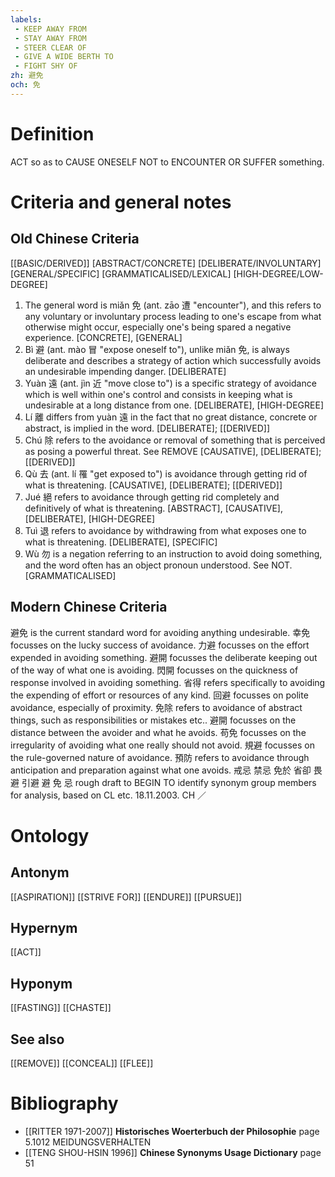 ```yaml
---
labels: 
 - KEEP AWAY FROM
 - STAY AWAY FROM
 - STEER CLEAR OF
 - GIVE A WIDE BERTH TO
 - FIGHT SHY OF
zh: 避免
och: 免
---
```


# Definition
ACT so as to CAUSE ONESELF NOT to ENCOUNTER OR SUFFER something.
# Criteria and general notes
## Old Chinese Criteria
[[BASIC/DERIVED]]
[ABSTRACT/CONCRETE]
[DELIBERATE/INVOLUNTARY]
[GENERAL/SPECIFIC]
[GRAMMATICALISED/LEXICAL]
[HIGH-DEGREE/LOW-DEGREE]
1. The general word is miǎn 免 (ant. zāo 遭 "encounter"), and this refers to any voluntary or involuntary process leading to one's escape from what otherwise might occur, especially one's being spared a negative experience.
[CONCRETE], [GENERAL]
2. Bì 避 (ant. mào 冒 "expose oneself to"), unlike miǎn 免, is always deliberate and describes a strategy of action which successfully avoids an undesirable impending danger.
[DELIBERATE]
3. Yuàn 遠 (ant. jìn 近 "move close to") is a specific strategy of avoidance which is well within one's control and consists in keeping what is undesirable at a long distance from one.
[DELIBERATE], [HIGH-DEGREE]
4. Lí 離 differs from yuàn 遠 in the fact that no great distance, concrete or abstract, is implied in the word.
[DELIBERATE]; [[DERIVED]]
5. Chú 除 refers to the avoidance or removal of something that is perceived as posing a powerful threat. See REMOVE
[CAUSATIVE], [DELIBERATE]; [[DERIVED]]
6. Qù 去 (ant. lí 罹 "get exposed to") is avoidance through getting rid of what is threatening.
[CAUSATIVE], [DELIBERATE]; [[DERIVED]]
7. Jué 絕 refers to avoidance through getting rid completely and definitively of what is threatening.
[ABSTRACT], [CAUSATIVE], [DELIBERATE], [HIGH-DEGREE]
8. Tuì 退 refers to avoidance by withdrawing from what exposes one to what is threatening.
[DELIBERATE], [SPECIFIC]
9. Wù 勿 is a negation referring to an instruction to avoid doing something, and the word often has an object pronoun understood. See NOT.
[GRAMMATICALISED]
## Modern Chinese Criteria
避免 is the current standard word for avoiding anything undesirable.
幸免 focusses on the lucky success of avoidance.
力避 focusses on the effort expended in avoiding something.
避開 focusses the deliberate keeping out of the way of what one is avoiding.
閃開 focusses on the quickness of response involved in avoiding something.
省得 refers specifically to avoiding the expending of effort or resources of any kind.
回避 focusses on polite avoidance, especially of proximity.
免除 refers to avoidance of abstract things, such as responsibilities or mistakes etc..
避開 focusses on the distance between the avoider and what he avoids.
苟免 focusses on the irregularity of avoiding what one really should not avoid.
規避 focusses on the rule-governed nature of avoidance.
預防 refers to avoidance through anticipation and preparation against what one avoids.
戒忌
禁忌
免於
省卻
畏避
引避
避
免
忌
rough draft to BEGIN TO identify synonym group members for analysis, based on CL etc. 18.11.2003. CH ／
# Ontology

## Antonym
[[ASPIRATION]]
[[STRIVE FOR]]
[[ENDURE]]
[[PURSUE]]
## Hypernym
[[ACT]]
## Hyponym
[[FASTING]]
[[CHASTE]]
## See also
[[REMOVE]]
[[CONCEAL]]
[[FLEE]]
# Bibliography
- [[RITTER 1971-2007]]
**Historisches Woerterbuch der Philosophie** page 5.1012
MEIDUNGSVERHALTEN
- [[TENG SHOU-HSIN 1996]]
**Chinese Synonyms Usage Dictionary** page 51
